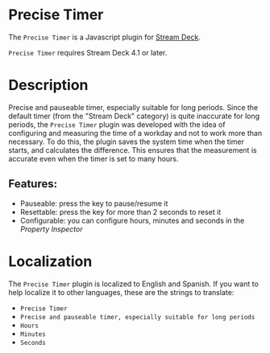 
# Precise Timer

The `Precise Timer` is a Javascript plugin for [Stream Deck](https://developer.elgato.com/documentation/stream-deck/).

`Precise Timer` requires Stream Deck 4.1 or later.

# Description

Precise and pauseable timer, especially suitable for long periods. Since the default timer (from the "Stream Deck" category) is quite inaccurate for long periods, the `Precise Timer` plugin was developed with the idea of configuring and measuring the time of a workday and not to work more than necessary. To do this, the plugin saves the system time when the timer starts, and calculates the difference. This ensures that the measurement is accurate even when the timer is set to many hours.

## Features:

- Pauseable: press the key to pause/resume it
- Resettable: press the key for more than 2 seconds to reset it
- Configurable: you can configure hours, minutes and seconds in the *Property Inspector*

# Localization

The `Precise Timer` plugin is localized to English and Spanish. If you want to help localize it to other languages, these are the strings to translate:

- `Precise Timer`
- `Precise and pauseable timer, especially suitable for long periods`
- `Hours`
- `Minutes`
- `Seconds`
